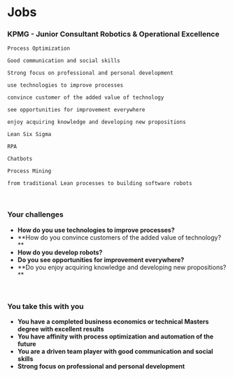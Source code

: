 # Jobs

### KPMG - Junior Consultant Robotics & Operational Excellence

`Process Optimization`

`Good communication and social skills`

`Strong focus on professional and personal development`

`use technologies to improve processes`

`convince customer of the added value of technology`

`see opportunities for improvement everywhere`

`enjoy acquiring knowledge and developing new propositions`

`Lean Six Sigma`

`RPA`

`Chatbots`

`Process Mining`

`from traditional Lean processes to building software robots`

<br/>

### Your challenges

* **How do you use technologies to improve processes?**
* **How do you convince customers of the added value of technology? **
* **How do you develop robots?**
* **Do you see opportunities for improvement everywhere?**
* **Do you enjoy acquiring knowledge and developing new propositions? **

<br/>

### You take this with you

* **You have a completed business economics or technical Masters degree with excellent results**
* **You have affinity with process optimization and automation of the future**
* **You are a driven team player with good communication and social skills**
* **Strong focus on professional and personal development**